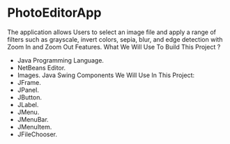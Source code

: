 # PhotoEditorApp
The application allows Users to select an image file and apply a range of filters such as grayscale, invert colors, sepia, blur, and edge detection with Zoom In and Zoom Out Features.
What We Will Use To Build This Project ? 
- Java Programming Language.
- NetBeans Editor.
- Images.
Java Swing Components We Will Use In This Project:
- JFrame.
- JPanel.
- JButton.
- JLabel.
- JMenu.
- JMenuBar.
- JMenuItem.
- JFileChooser.
